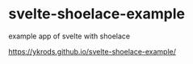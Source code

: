 # svelte-shoelace-example
example app of svelte with shoelace

https://ykrods.github.io/svelte-shoelace-example/
